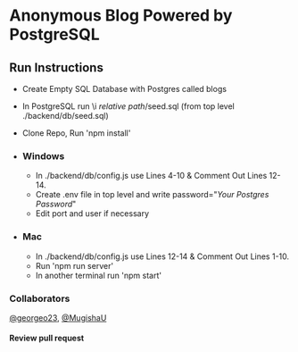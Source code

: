 # Anonymous Blog Powered by PostgreSQL

## Run Instructions

- Create Empty SQL Database with Postgres called blogs
- In PostgreSQL run \i *relative path*/seed.sql (from top level ./backend/db/seed.sql)
- Clone Repo, Run 'npm install'

- ### Windows
    - In ./backend/db/config.js use Lines 4-10 & Comment Out Lines 12-14.
    - Create .env file in top level and write password="*Your Postgres Password*"
    - Edit port and user if necessary
- ### Mac
    - In ./backend/db/config.js use Lines 12-14 & Comment Out Lines 1-10.
    - Run 'npm run server'
    - In another terminal run 'npm start'

### Collaborators
[@georgeo23](https://github.com/georgeo23), [@MugishaU](https://github.com/MugishaU)

#### Review pull request
